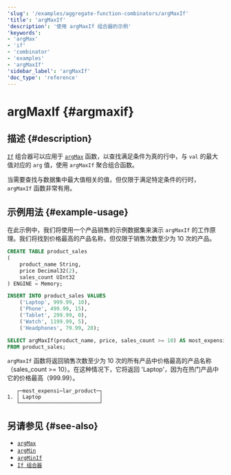 ```yaml
---
'slug': '/examples/aggregate-function-combinators/argMaxIf'
'title': 'argMaxIf'
'description': '使用 argMaxIf 组合器的示例'
'keywords':
- 'argMax'
- 'if'
- 'combinator'
- 'examples'
- 'argMaxIf'
'sidebar_label': 'argMaxIf'
'doc_type': 'reference'
---
```



# argMaxIf {#argmaxif}

## 描述 {#description}

[`If`](/sql-reference/aggregate-functions/combinators#-if) 组合器可以应用于 [`argMax`](/sql-reference/aggregate-functions/reference/argmax) 函数，以查找满足条件为真的行中，与 `val` 的最大值对应的 `arg` 值，使用 `argMaxIf` 聚合组合函数。

当需要查找与数据集中最大值相关的值，但仅限于满足特定条件的行时，`argMaxIf` 函数非常有用。

## 示例用法 {#example-usage}

在此示例中，我们将使用一个产品销售的示例数据集来演示 `argMaxIf` 的工作原理。我们将找到价格最高的产品名称，但仅限于销售次数至少为 10 次的产品。

```sql title="Query"
CREATE TABLE product_sales
(
    product_name String,
    price Decimal32(2),
    sales_count UInt32
) ENGINE = Memory;

INSERT INTO product_sales VALUES
    ('Laptop', 999.99, 10),
    ('Phone', 499.99, 15),
    ('Tablet', 299.99, 0),
    ('Watch', 1199.99, 5),
    ('Headphones', 79.99, 20);

SELECT argMaxIf(product_name, price, sales_count >= 10) AS most_expensive_popular_product
FROM product_sales;
```

`argMaxIf` 函数将返回销售次数至少为 10 次的所有产品中价格最高的产品名称（sales_count >= 10）。在这种情况下，它将返回 'Laptop'，因为在热门产品中它的价格最高（999.99）。

```response title="Response"
   ┌─most_expensi⋯lar_product─┐
1. │ Laptop                   │
   └──────────────────────────┘
```

## 另请参见 {#see-also}
- [`argMax`](/sql-reference/aggregate-functions/reference/argmax)
- [`argMin`](/sql-reference/aggregate-functions/reference/argmin)
- [`argMinIf`](/examples/aggregate-function-combinators/argMinIf)
- [`If 组合器`](/sql-reference/aggregate-functions/combinators#-if)
